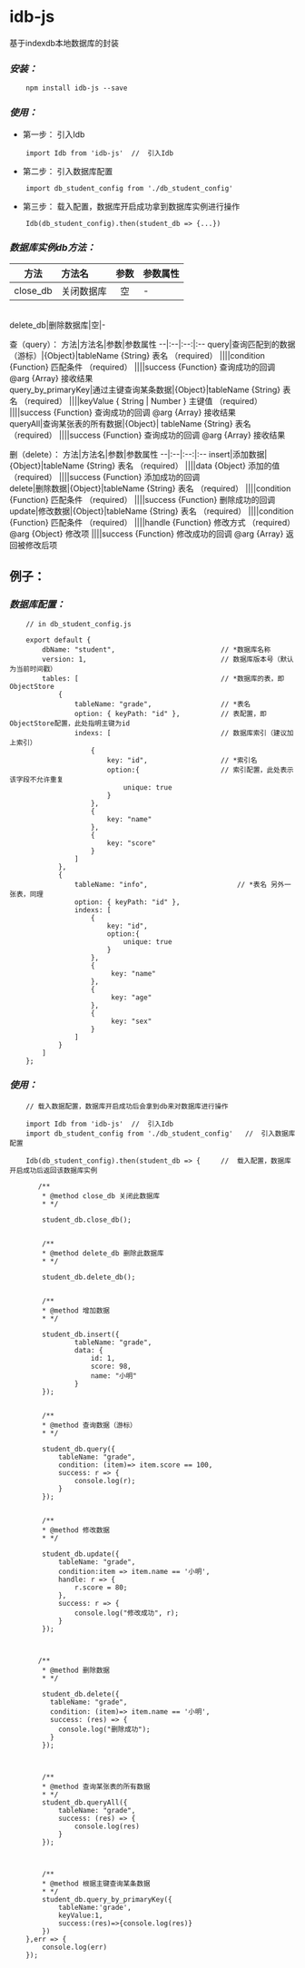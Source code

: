 # idb-js
基于indexdb本地数据库的封装

### _安装：_
```
    npm install idb-js --save
```

### _使用：_
* 第一步： 引入Idb
```
    import Idb from 'idb-js'  //  引入Idb
```
* 第二步： 引入数据库配置
```
    import db_student_config from './db_student_config'
```
  
* 第三步： 载入配置，数据库开启成功拿到数据库实例进行操作
```
    Idb(db_student_config).then(student_db => {...})
```

### _数据库实例db方法：_

方法|方法名|参数|参数属性
--|:--|:--:|:--
close_db|关闭数据库|空|-
<br/>
delete_db|删除数据库|空|-  

查（query）：
方法|方法名|参数|参数属性
--|:--|:--:|:--
query|查询匹配到的数据（游标）|{Object}|tableName {String} 表名 （required）
||||condition {Function} 匹配条件 （required）
||||success {Function} 查询成功的回调 @arg {Array} 接收结果
<br/>
query_by_primaryKey|通过主键查询某条数据|{Object}|tableName {String} 表名 （required）
||||keyValue { String \| Number } 主键值 （required）
||||success {Function} 查询成功的回调 @arg {Array} 接收结果
<br/>
queryAll|查询某张表的所有数据|{Object}| tableName {String} 表名 （required）
||||success {Function} 查询成功的回调 @arg {Array} 接收结果

删（delete）：
方法|方法名|参数|参数属性
--|:--|:--:|:--
insert|添加数据|{Object}|tableName {String} 表名 （required）
||||data {Object} 添加的值 （required）
||||success {Function} 添加成功的回调
<br/>
delete|删除数据|{Object}|tableName {String} 表名 （required）
||||condition {Function} 匹配条件 （required）
||||success {Function} 删除成功的回调
<br/>
update|修改数据|{Object}|tableName {String} 表名 （required）
||||condition {Function} 匹配条件 （required）
||||handle {Function} 修改方式 （required） @arg {Object} 修改项
||||success {Function} 修改成功的回调 @arg {Array} 返回被修改后项



## 例子：

### _数据库配置：_
```
    // in db_student_config.js

    export default {
        dbName: "student",                          // *数据库名称
        version: 1,                                 // 数据库版本号（默认为当前时间戳）
        tables: [                                   // *数据库的表，即ObjectStore
            {
                tableName: "grade",                 // *表名
                option: { keyPath: "id" },          // 表配置，即ObjectStore配置，此处指明主键为id
                indexs: [                           // 数据库索引（建议加上索引）
                    {
                        key: "id",                  // *索引名
                        option:{                    // 索引配置，此处表示该字段不允许重复
                            unique: true
                        }
                    },
                    {
                        key: "name"
                    },
                    {
                        key: "score"
                    }
                ]
            },
            {
                tableName: "info",                      // *表名 另外一张表，同理
                option: { keyPath: "id" },
                indexs: [
                    {
                        key: "id",
                        option:{
                            unique: true
                        }
                    },
                    {
                         key: "name"
                    },
                    {
                         key: "age"
                    },
                    {
                         key: "sex"
                    }
                ]
            }
        ]
    };
```


### _使用：_

```
    // 载入数据配置，数据库开启成功后会拿到db来对数据库进行操作

    import Idb from 'idb-js'  //  引入Idb
    import db_student_config from './db_student_config'   //  引入数据库配置

    Idb(db_student_config).then(student_db => {     //  载入配置，数据库开启成功后返回该数据库实例

       /**
        * @method close_db 关闭此数据库
        * */

        student_db.close_db();


        /**
        * @method delete_db 删除此数据库
        * */

        student_db.delete_db();


        /**
        * @method 增加数据
        * */

        student_db.insert({
                tableName: "grade",
                data: {
                    id: 1,
                    score: 98,
                    name: "小明"
                }
        });
       

        /**
        * @method 查询数据（游标）
        * */

        student_db.query({
            tableName: "grade",
            condition: (item)=> item.score == 100,
            success: r => {
                console.log(r);
            }
        });
      
       
        /**
        * @method 修改数据
        * */

        student_db.update({
            tableName: "grade",
            condition:item => item.name == '小明',
            handle: r => {
                r.score = 80;
            },
            success: r => {
                console.log("修改成功", r);
            }
        });
        


       /**
        * @method 删除数据
        * */

        student_db.delete({
          tableName: "grade",
          condition: (item)=> item.name == '小明',
          success: (res) => {
            console.log("删除成功");
          }
        });



        /**
        * @method 查询某张表的所有数据
        * */
        student_db.queryAll({
            tableName: "grade",
            success: (res) => {
                console.log(res)
            }
        });



        /**
        * @method 根据主键查询某条数据
        * */
        student_db.query_by_primaryKey({
            tableName:'grade',
            keyValue:1,
            success:(res)=>{console.log(res)}
        })
    },err => {
        console.log(err)
    });

```
